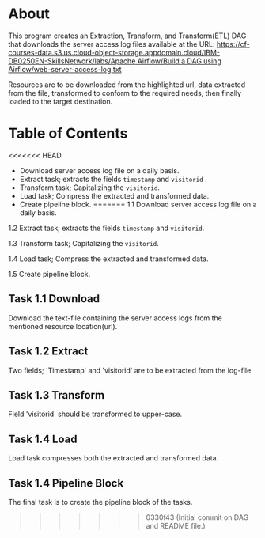 # About

This program creates an Extraction, Transform, and Transform(ETL)  DAG that downloads the server access log files available at the URL: [https://cf-courses-data.s3.us.cloud-object-storage.appdomain.cloud/IBM-DB0250EN-SkillsNetwork/labs/Apache Airflow/Build a DAG using Airflow/web-server-access-log.txt](https://cf-courses-data.s3.us.cloud-object-storage.appdomain.cloud/IBM-DB0250EN-SkillsNetwork/labs/Apache%20Airflow/Build%20a%20DAG%20using%20Airflow/web-server-access-log.txt)  

Resources are to be downloaded from the highlighted url, data extracted from the file, transformed to conform to the required needs, then finally loaded to the target destination.


# Table of Contents

<<<<<<< HEAD
- Download  server access log file on a daily basis.
- Extract task; extracts the fields `timestamp` and `visitorid` .
- Transform task; Capitalizing the `visitorid`.
- Load task; Compress the extracted and transformed data.
- Create pipeline block.
=======
1.1 Download  server access log file on a daily basis.

1.2 Extract task; extracts the fields `timestamp` and `visitorid`.

1.3 Transform task; Capitalizing the `visitorid`.

1.4 Load task; Compress the extracted and transformed data.

1.5 Create pipeline block.



## Task 1.1 Download
Download the text-file containing the server access logs from the mentioned resource location(url).

## Task 1.2 Extract
Two fields; 'Timestamp' and 'visitorid' are to be extracted from the log-file.

## Task 1.3 Transform
Field 'visitorid' should be transformed to upper-case. 

## Task 1.4 Load
Load task compresses both the extracted and transformed data.

## Task 1.4 Pipeline Block
The final task is to create the pipeline block of the tasks.
>>>>>>> 0330f43 (Initial commit on DAG and README file.)
